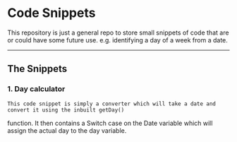<h1>Code Snippets</h1>

This repository is just a general repo to store small snippets of code that are or could have some future use. e.g. identifying a day of a week from a date.

_____

<h2>The Snippets</h2>


<h3>1. Day calculator</h3>

 	This code snippet is simply a converter which will take a date and convert it using the inbuilt getDay()
function. It then contains a Switch case on the Date variable which will assign the actual day to the day variable.


